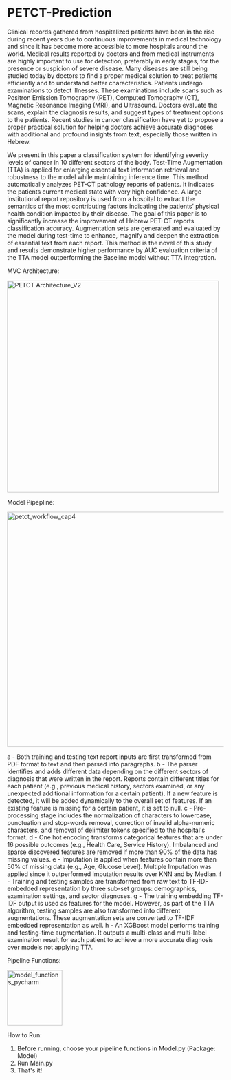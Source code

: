 # PETCT-Prediction
Clinical records gathered from hospitalized patients have been in the rise during recent years due to continuous improvements in medical technology and since it has become more accessible to more hospitals around the world. Medical results reported by doctors and from medical instruments are highly important to use for detection, preferably in early stages, for the presence or suspicion of severe disease. Many diseases are still being studied today by doctors to find a proper medical solution to treat patients efficiently and to understand better characteristics. Patients undergo examinations to detect illnesses. These examinations include scans such as Positron Emission Tomography (PET), Computed Tomography (CT), Magnetic Resonance Imaging (MRI), and Ultrasound. Doctors evaluate the scans, explain the diagnosis results, and suggest types of treatment options to the patients. Recent studies in cancer classification have yet to propose a proper practical solution for helping doctors achieve accurate diagnoses with additional and profound insights from text, especially those written in Hebrew.

We present in this paper a classification system for identifying severity levels of cancer in 10 different sectors of the body. Test-Time Augmentation (TTA) is applied for enlarging essential text information retrieval and robustness to the model while maintaining inference time. This method automatically analyzes PET-CT pathology reports of patients. It indicates the patients current medical state with very high confidence. A large institutional report repository is used from a hospital to extract the semantics of the most contributing factors indicating the patients’ physical health condition impacted by their disease. The goal of this paper is to significantly increase the improvement of Hebrew PET-CT reports classification accuracy. Augmentation sets are generated and evaluated by the model during test-time to enhance, magnify and deepen the extraction of essential text from each report. This method is the novel of this study and results demonstrate higher performance by AUC evaluation criteria of the TTA model outperforming the Baseline model without TTA integration.

MVC Architecture:

<img width="492" alt="PETCT Architecture_V2" src="https://user-images.githubusercontent.com/44165771/212911771-70781778-9880-4f09-81b7-0cd9df5c9a04.png">

Model Pipepline:

<img width="546" alt="petct_workflow_cap4" src="https://user-images.githubusercontent.com/44165771/212910375-9eb023ed-5a0c-4717-9e27-fdf75d547330.png">

a - Both training and testing text report inputs are first transformed from PDF format to text and then parsed into paragraphs. b - The parser identifies and adds different data depending on the different sectors of diagnosis that were written in the report. Reports contain different titles for each patient (e.g., previous medical history, sectors examined, or any unexpected additional information for a certain patient). If a new feature is detected, it will be added dynamically to the overall set of features. If an existing feature is missing for a certain patient, it is set to null. c - Pre-processing stage includes the normalization of characters to lowercase, punctuation and stop-words removal, correction of invalid alpha-numeric characters, and removal of delimiter tokens specified to the hospital's format. d - One hot encoding transforms categorical features that are under 16 possible outcomes (e.g., Health Care, Service History). Imbalanced and sparse discovered features are removed if more than 90% of the data has missing values. e - Imputation is applied when features contain more than 50% of missing data (e.g., Age, Glucose Level). Multiple Imputation was applied since it outperformed imputation results over KNN and by Median. f - Training and testing samples are transformed from raw text to TF-IDF embedded representation by three sub-set groups: demographics, examination settings, and sector diagnoses. g - The training embedding TF-IDF output is used as features for the model. However, as part of the TTA algorithm, testing samples are also transformed into different augmentations. These augmentation sets are converted to TF-IDF embedded representation as well. h - An XGBoost model performs training and testing-time augmentation. It outputs a multi-class and multi-label examination result for each patient to achieve a more accurate diagnosis over models not applying TTA.

Pipeline Functions:

<img width="128" alt="model_functions_pycharm" src="https://user-images.githubusercontent.com/44165771/212913656-e3262e4d-0b44-462c-a52f-b461dfbfbe17.png">

How to Run:

1. Before running, choose your pipeline functions in Model.py (Package: Model) 
2. Run Main.py
3. That's it!


